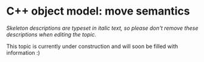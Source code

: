 # C++ object model: move semantics

_Skeleton descriptions are typeset in italic text,_
_so please don't remove these descriptions when editing the topic._

This topic is currently under construction and will soon be filled with information :)
